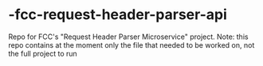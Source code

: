 # -fcc-request-header-parser-api
Repo for FCC's "Request Header Parser Microservice" project. Note: this repo contains at the moment only the file that needed to be worked on, not the full project to run 
